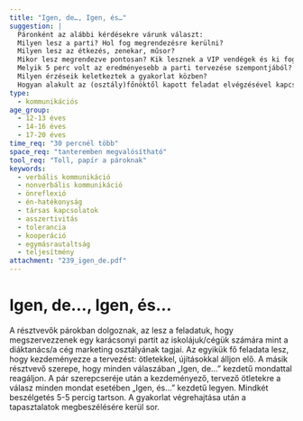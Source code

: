 ```yaml
---
title: "Igen, de…, Igen, és…"
suggestion: | 
  Páronként az alábbi kérdésekre várunk választ:
  Milyen lesz a parti? Hol fog megrendezésre kerülni? 
  Milyen lesz az étkezés, zenekar, műsor?
  Mikor lesz megrendezve pontosan? Kik lesznek a VIP vendégek és ki fogadja őket?
  Melyik 5 perc volt az eredményesebb a parti tervezése szempontjából?
  Milyen érzéseik keletkeztek a gyakorlat közben?
  Hogyan alakult az (osztály)főnöktől kapott feladat elvégzésével kapcsolatos motivációjuk az első, illetve a második esetben?
type:
  - kommunikációs
age_group:
  - 12-13 éves
  - 14-16 éves
  - 17-20 éves
time_req: "30 percnél több"
space_req: "tanteremben megvalósítható"
tool_req: "Toll, papír a pároknak"
keywords: 
  - verbális kommunikáció
  - nonverbális kommunikáció
  - önreflexió
  - én-hatékonyság
  - társas kapcsolatok
  - asszertivitás
  - tolerancia
  - kooperáció
  - egymásrautaltság
  - teljesítmény
attachment: "239_igen_de.pdf"
---
```


# Igen, de…, Igen, és…

 A résztvevők párokban dolgoznak, az lesz a feladatuk, hogy megszervezzenek egy karácsonyi partit az iskolájuk/cégük számára mint a diáktanács/a cég marketing osztályának tagjai. Az egyikük fő feladata lesz, hogy kezdeményezze a tervezést: ötletekkel, újításokkal álljon elő. A másik résztvevő szerepe, hogy minden válaszában „Igen, de…” kezdetű mondattal reagáljon. A pár szerepcseréje után a kezdeményező, tervező ötletekre a válasz minden mondat esetében „Igen, és…” kezdetű legyen. Mindkét beszélgetés 5-5 percig tartson. A gyakorlat végrehajtása után a tapasztalatok megbeszélésére kerül sor.  
  
